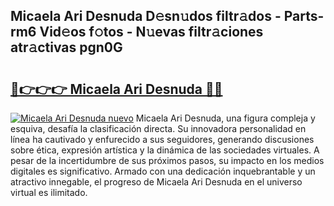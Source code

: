 ## Micaela Ari Desnuda D𝚎sn𝚞dos filtr𝚊dos - Parts-rm6 Vid𝚎os f𝚘tos - N𝚞evas filtr𝚊ciones atr𝚊ctivas pgn0G

# <h2><a href="http://mb8b32.tromn.icu/?c=Micaela+Ari+Desnuda">🔗👉👉👉 Micaela Ari Desnuda 🔗🔗</a></h2>

[![Micaela Ari Desnuda nuevo](https://i.imgur.com/pEAQMta.gif)](http://mb8b32.tromn.icu/?c=Micaela+Ari+Desnuda)
Micaela Ari Desnuda, una figura compleja y esquiva, desafía la clasificación directa. Su innovadora personalidad en línea ha cautivado y enfurecido a sus seguidores, generando discusiones sobre ética, expresión artística y la dinámica de las sociedades virtuales. A pesar de la incertidumbre de sus próximos pasos, su impacto en los medios digitales es significativo. Armado con una dedicación inquebrantable y un atractivo innegable, el progreso de Micaela Ari Desnuda en el universo virtual es ilimitado.
